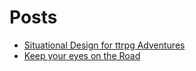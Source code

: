 # Posts

* [Situational Design for ttrpg Adventures](posts/situationalDesignForRPGAdventures.md)
* [Keep your eyes on the Road](posts/KeepYourEyesOnTheRoad.md)